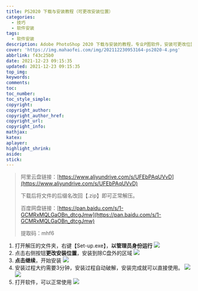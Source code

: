 ```yaml
---
title: PS2020 下载与安装教程（可更改安装位置）
categories:
  - 技巧
  - 软件安装
tags:
  - 软件安装
description: Adobe PhotoShop 2020 下载与安装的教程，专业P图软件，安装可更改位置。资源仅供学习参考！
cover: 'https://img.mahaofei.com/img/202112230953164-ps2020-4.png'
abbrlink: f43c25b0
date: 2021-12-23 09:15:35
updated: 2021-12-23 09:15:35
top_img:
keywords:
comments:
toc:
toc_number:
toc_style_simple:
copyright:
copyright_author:
copyright_author_href:
copyright_url:
copyright_info:
mathjax:
katex:
aplayer:
highlight_shrink:
aside:
stick:
---
```



> 阿里云盘链接：[https://www.aliyundrive.com/s/UFEbPAqUVvD](https://www.aliyundrive.com/s/UFEbPAqUVvD)
>
> 下载后将文件的后缀名改回【.zip】即可正常解压。
>
> 百度网盘链接：[https://pan.baidu.com/s/1-GCMRxMQLGaOBn_dtcgJmw](https://pan.baidu.com/s/1-GCMRxMQLGaOBn_dtcgJmw)
>
> 提取码：mhf6

1. 打开解压的文件夹，右键【Set-up.exe】，**以管理员身份运行**
![](https://img.mahaofei.com/img/202112230952400-ps2020-1.png)
2. 点击右侧按钮**更改安装位置**，安装到除C盘外的区域
![](https://img.mahaofei.com/img/202112230953657-ps2020-2.png)
3. **点击继续**，开始安装
![](https://img.mahaofei.com/img/202112230953836-ps2020-3.png)
4. 安装过程大约需要3分钟，安装过程自动破解，安装完成就可以直接使用。
![](https://img.mahaofei.com/img/202112230953164-ps2020-4.png)
![](https://img.mahaofei.com/img/202112230953914-ps2020-5.png)
5. 打开软件，可以正常使用
![](https://img.mahaofei.com/img/202112230953060-ps2020-6.png)
